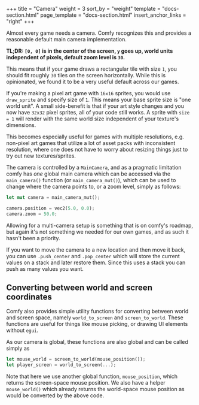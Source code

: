 +++
title = "Camera"
weight = 3
sort_by = "weight"
template = "docs-section.html"
page_template = "docs-section.html"
insert_anchor_links = "right"
+++

Almost every game needs a camera. Comfy recognizes this and provides a
reasonable default main camera implementation.

**TL;DR: `[0, 0]` is in the center of the screen, `y` goes up, world units
independent of pixels, default zoom level is `30`.**

This means that if your game draws a rectangular tile with size `1`, you should
fit roughly `30` tiles on the screen horizontally. While this is opinionated,
we found it to be a very useful default across our games.

If you're making a pixel art game with `16x16` sprites, you would use
`draw_sprite` and specify size of `1`. This means your base sprite size is "one
world unit". A small side-benefit is that if your art style changes and you now
have `32x32` pixel sprites, all of your code still works. A sprite with `size =
1` will render with the same world size independent of your texture's
dimensions.

This becomes especially useful for games with multiple resolutions, e.g.
non-pixel art games that utilize a lot of asset packs with inconsistent
resolution, where one does not have to worry about resizing things just to try
out new textures/sprites.

The camera is controlled by a `MainCamera`, and as a pragmatic limitation comfy
has _one_ global main camera which can be accessed via the `main_camera()`
function (or `main_camera_mut()`), which can be used to change where the camera
points to, or a zoom level, simply as follows:

```rust
let mut camera = main_camera_mut();

camera.position = vec2(5.0, 0.0);
camera.zoom = 50.0;
```

Allowing for a multi-camera setup is something that is on comfy's roadmap, but again
it's not something we needed for our own games, and as such it hasn't been a priority.

If you want to move the camera to a new location and then move it back, you can
use `.push_center` and `.pop_center` which will store the current values on a
stack and later restore them. Since this uses a stack you can push as many
values you want.

## Converting between world and screen coordinates

Comfy also provides simple utility functions for converting between world and
screen space, namely `world_to_screen` and `screen_to_world`. These functions
are useful for things like mouse picking, or drawing UI elements without `egui`.

As our camera is global, these functions are also global and can be called simply as

```rust
let mouse_world = screen_to_world(mouse_position());
let player_screen = world_to_screen(...);
```

Note that here we use another global function, `mouse_position`, which returns
the screen-space mouse position. We also have a helper `mouse_world()` which
already returns the world-space mouse position as would be converted by the
above code.
